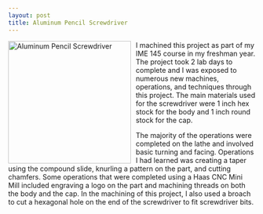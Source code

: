 ```yaml
---
layout: post
title: Aluminum Pencil Screwdriver
---
```


<img src="{{site.baseurl}}/images/picture_IMG_9625.JPG" alt="Aluminum Pencil Screwdriver" width="250"
style="float: left; margin-top: 0px; margin-right: 10px" />

I machined this project as part of my IME 145 course in my freshman year. The project took 2 lab days to complete and I was exposed to numerous new machines, operations, and techniques through this project. The main materials used for the screwdriver were 1 inch hex stock for the body and 1 inch round stock for the cap.

The majority of the operations were completed on the lathe and involved basic turning and facing. Operations I had learned was creating a taper using the compound slide, knurling a pattern on the part, and cutting chamfers. Some operations that were completed using a Haas CNC Mini Mill included engraving a logo on the part and machining threads on both the body and the cap. In the machining of this project, I also used a broach to cut a hexagonal hole on the end of the screwdriver to fit screwdriver bits.
